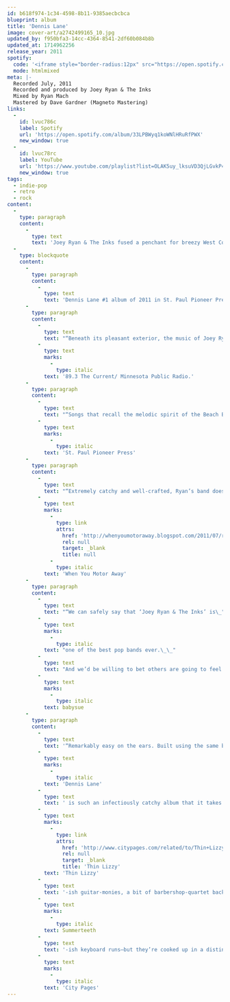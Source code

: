 ```yaml
---
id: b618f974-1c34-4598-8b11-9385aecbcbca
blueprint: album
title: 'Dennis Lane'
image: cover-art/a2742499165_10.jpg
updated_by: f950bfa3-14cc-4364-8541-2df60b084b8b
updated_at: 1714962256
release_year: 2011
spotify:
  code: '<iframe style="border-radius:12px" src="https://open.spotify.com/embed/album/33LPBWyq1koWNlHRuRfPWX?utm_source=generator&theme=0" width="100%" height="800" frameBorder="0" allowfullscreen="" allow="autoplay; clipboard-write; encrypted-media; fullscreen; picture-in-picture" loading="lazy"></iframe>'
  mode: htmlmixed
meta: |-
  Recorded July, 2011
  Recorded and produced by Joey Ryan & The Inks
  Mixed by Ryan Mach
  Mastered by Dave Gardner (Magneto Mastering)
links:
  -
    id: lvuc786c
    label: Spotify
    url: 'https://open.spotify.com/album/33LPBWyq1koWNlHRuRfPWX'
    new_window: true
  -
    id: lvuc78rc
    label: YouTube
    url: 'https://www.youtube.com/playlist?list=OLAK5uy_lksuVD3QjLGvkP4p43LqPZ-B_oP3JMCow'
    new_window: true
tags:
  - indie-pop
  - retro
  - rock
content:
  -
    type: paragraph
    content:
      -
        type: text
        text: 'Joey Ryan & The Inks fused a penchant for breezy West Coast pop with their Midwestern roots, drawing comparison to some of the best of both worlds in the process (Isthmus). ‘Dennis Lane,’ (titled after Joey’s basement where the band does most of their recording) The Inks’ second recording effort was self released in July, 2011 and was voted #1 Minnesota release of 2011 by the St. Paul Pioneer Press. Several songs from the album have received national CMJ airplay and have been featured on local radio station 89.3 The Current.'
  -
    type: blockquote
    content:
      -
        type: paragraph
        content:
          -
            type: text
            text: 'Dennis Lane #1 album of 2011 in St. Paul Pioneer Press'
      -
        type: paragraph
        content:
          -
            type: text
            text: "“Beneath its pleasant exterior, the music of Joey Ryan & The Inks is a study in\_contrasts: sunny California vibes with earthy Midwestern roots; hummable melodies\_with a tinge of melancholy.”\_– "
          -
            type: text
            marks:
              -
                type: italic
            text: '89.3 The Current/ Minnesota Public Radio.'
      -
        type: paragraph
        content:
          -
            type: text
            text: "“Songs that recall the melodic spirit of the Beach Boys, the Byrds and the Beatles.\_There’s such a casual ease in what these guys do, they make elegance feel nearly\_effortless.”\_– "
          -
            type: text
            marks:
              -
                type: italic
            text: 'St. Paul Pioneer Press'
      -
        type: paragraph
        content:
          -
            type: text
            text: "“Extremely catchy and well-crafted, Ryan’s band does pop-rock as well as anybody\_playing today.”\_– "
          -
            type: text
            marks:
              -
                type: link
                attrs:
                  href: 'http://whenyoumotoraway.blogspot.com/2011/07/review-joey-ryan-and-inks-dennis-lane.html'
                  rel: null
                  target: _blank
                  title: null
              -
                type: italic
            text: 'When You Motor Away'
      -
        type: paragraph
        content:
          -
            type: text
            text: "“We can safely say that ‘Joey Ryan & The Inks’ is\_"
          -
            type: text
            marks:
              -
                type: italic
            text: "one of the best pop bands ever.\_\_"
          -
            type: text
            text: "And we’d be willing to bet others are going to feel the exact same way”. –\_"
          -
            type: text
            marks:
              -
                type: italic
            text: babysue
      -
        type: paragraph
        content:
          -
            type: text
            text: '“Remarkably easy on the ears. Built using the same bubblegum-classic-pop-meets-imagistic-melancholic-heartache template as the band’s debut, '
          -
            type: text
            marks:
              -
                type: italic
            text: 'Dennis Lane'
          -
            type: text
            text: ' is such an infectiously catchy album that it takes multiple spins for the urge to head-bob to subside long enough for the careful craftsmanship to become apparent. Many of the primary musical ingredients are instantly familiar—fun-loving '
          -
            type: text
            marks:
              -
                type: link
                attrs:
                  href: 'http://www.citypages.com/related/to/Thin+Lizzy'
                  rel: null
                  target: _blank
                  title: 'Thin Lizzy'
            text: 'Thin Lizzy'
          -
            type: text
            text: '-ish guitar-monies, a bit of barbershop-quartet backing vocal action, spritely '
          -
            type: text
            marks:
              -
                type: italic
            text: Summerteeth
          -
            type: text
            text: '-ish keyboard runs—but they’re cooked up in a distinctive manner that ultimately constitutes a refreshingly idiosyncratic pop platter.” – '
          -
            type: text
            marks:
              -
                type: italic
            text: 'City Pages'
---
```

